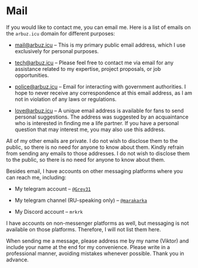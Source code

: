 # Mail

If you would like to contact me, you can email me. Here is a list of emails on the `arbuz.icu` domain for different purposes:

* <mail@arbuz.icu> – This is my primary public email address, which I use exclusively for personal purposes.

* <tech@arbuz.icu> – Please feel free to contact me via email for any assistance related to my expertise, project proposals, or job opportunities.

* <police@arbuz.icu> – Email for interacting with government authorities. I hope to never receive any correspondence at this email address, as I am not in violation of any laws or regulations.

* <love@arbuz.icu> – A unique email address is available for fans to send personal suggestions. The address was suggested by an acquaintance who is interested in finding me a life partner. If you have a personal question that may interest me, you may also use this address.


All of my other emails are private. I do not wish to disclose them to the public, so there is no need for anyone to know about them. Kindly refrain from sending any emails to those addresses. I do not wish to disclose them to the public, so there is no need for anyone to know about them.


Besides email, I have accounts on other messaging platforms where you can reach me, including:

* My telegram account – [`@Grey31`](https://t.me/Grey31)

* My telegram channel (RU-speaking only) – [`@marakarka`](https://t.me/marakarka)

* My Discord account – `mrkrk`


I have accounts on non-messenger platforms as well, but messaging is not available on those platforms. Therefore, I will not list them here.


When sending me a message, please address me by my name (Viktor) and include your name at the end for my convenience. Please write in a professional manner, avoiding mistakes whenever possible. Thank you in advance.
